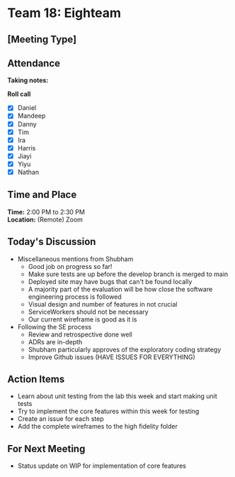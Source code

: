 # Team 18: Eighteam

## \[Meeting Type\]
  
## Attendance
**Taking notes:** <name>
  
**Roll call**
- [x] Daniel
- [x] Mandeep
- [x] Danny
- [x] Tim
- [x] Ira
- [x] Harris
- [x] Jiayi
- [x] Yiyu
- [x] Nathan
  
## Time and Place
**Time:** 2:00 PM to 2:30 PM
<br/>
**Location:** (Remote) Zoom
  
## Today's Discussion
- Miscellaneous mentions from Shubham
  - Good job on progress so far!
  - Make sure tests are up before the develop branch is merged to main
  - Deployed site may have bugs that can't be found locally 
  - A majority part of the evaluation will be how close the software engineering process is followed
  - Visual design and number of features in not crucial
  - ServiceWorkers should not be necessary
  - Our current wireframe is good as it is
- Following the SE process
  - Review and retrospective done well
  - ADRs are in-depth
  - Shubham particularly approves of the exploratory coding strategy
  - Improve Github issues (HAVE ISSUES FOR EVERYTHING)
  
## Action Items
- Learn about unit testing from the lab this week and start making unit tests
- Try to implement the core features within this week for testing
- Create an issue for each step
- Add the complete wireframes to the high fidelity folder
 
## For Next Meeting
- Status update on WIP for implementation of core features
